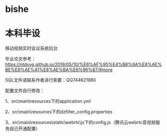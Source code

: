 # bishe

# 本科毕设

移动视频实时会议系统后台

毕业论文参考：https://ntdxyg.github.io/2019/05/10/%E6%AF%95%E4%B8%9A%E8%AE%BE%E8%AE%A1%E8%AE%BA%E6%96%87/#more

SQL文件请联系作者进行索要：QQ744621980

配置文件自行修改：

1、src\main\resources下的application.yml

2、src\main\resources下的dzfilter_config.properties

3、src\main\resources\static\webrtc\js下的config.js（腾讯云webrtc音视频服务自己开通配置）
